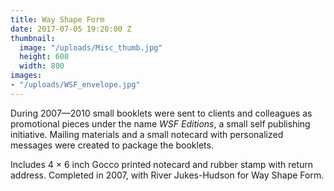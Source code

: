 ```yaml
---
title: Way Shape Form
date: 2017-07-05 19:20:00 Z
thumbnail:
  image: "/uploads/Misc_thumb.jpg"
  height: 600
  width: 800
images:
- "/uploads/WSF_envelope.jpg"
---
```


During 2007—2010 small booklets were sent to clients and colleagues as promotional pieces under the name *WSF Editions*, a small self publishing initiative. Mailing materials and a small notecard with personalized messages were created to package the booklets.

Includes 4 × 6 inch Gocco printed notecard and rubber stamp with return address. Completed in 2007, with River Jukes-Hudson for Way Shape Form.